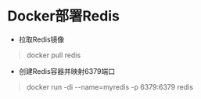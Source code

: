 # Docker部署Redis

- 拉取Redis镜像

> docker pull redis

- 创建Redis容器并映射6379端口

> docker run -di --name=myredis -p 6379:6379 redis
